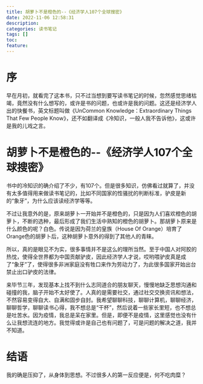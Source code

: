 ```yaml
---
title: 胡萝卜不是橙色的--《经济学人107个全球搜密》
date: 2022-11-06 12:58:31
description:
categories: 读书笔记
tags: []
toc:
feature:
---
```


# 序

早在月初，就看完了这本书，只不过当想到要写读书笔记的时候，忽然感觉思绪枯竭，竟然没有什么想写的，或许是书的问题，也或许是我的问题。这还是经济学人出的快餐书，英文标题叫做《UnCommon Knowledge：Extraordinary Things That Few People Know》，还不如翻译成《冷知识，一般人我不告诉他》，这或许是我的儿戏之言。

<!-- more -->

# 胡萝卜不是橙色的--《经济学人107个全球搜密》

书中的冷知识的确介绍了不少，有107个。但是很多知识，仿佛看过就算了，并没有太多值得用来做读书笔记的，比如不同国家的性骚扰的判断标准，驴皮是新的“象牙”，为什么应该读经济学等等。

不过让我意外的是，原来胡萝卜一开始并不是橙色的，只是因为人们喜欢橙色的胡萝卜，不断的选种，最后形成了我们生活中熟知的橙色的胡萝卜。那胡萝卜原来是什么颜色的呢？白色。传说是因为荷兰的皇族（House Of Orange）培育了Orange色的胡萝卜后，这种胡萝卜意外的得到了其他人的青睐。

所以，真的是眼见不为实，很多事情并不是这么的理所当然。至于中国人对阿胶的热忱，使得全世界都为中国贡献驴皮，因此经济学人才说，哎哟喂驴皮真是成了“象牙”了，使得很多非洲家庭没有牲口来作为劳动力了，为此很多国家开始出台禁止出口驴皮的法律。

来毕节三年，发现基本上找不到什么志同道合的朋友聊天，慢慢地缺乏思想沟通和碰撞的我，脑子开始不太好使了。人真的是需要社交，通过社交交换资讯和想法，不然容易变得自大、自满和固步自封。我希望聊聊科技，聊聊计算机，聊聊经济，聊聊哲学，聊聊读书心得，我不想总是“干杯”，然后说着一些家长里短，也不想总是吐苦水。因为疫情，我总是呆在家里。但是，即便不是疫情，这里感觉也没有什么让我想流连的地方。我觉得或许是自己也有问题了，可是问题的解决之道，我并不知道。

# 结语

我的确是压抑了，从身体到思想。不过很多人的第一反应便是，何不吃肉糜？